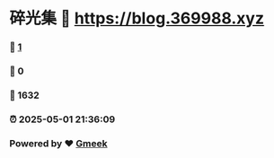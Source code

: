 # 碎光集 :link: https://blog.369988.xyz 
### :page_facing_up: [1](https://blog.369988.xyz/tag.html) 
### :speech_balloon: 0 
### :hibiscus: 1632 
### :alarm_clock: 2025-05-01 21:36:09 
### Powered by :heart: [Gmeek](https://github.com/Meekdai/Gmeek)
